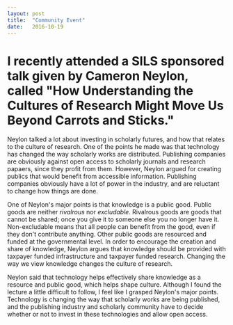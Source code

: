 ```yaml
---
layout: post
title:  "Community Event"
date:   2016-10-19 
---
```


<h1>I recently attended a SILS sponsored talk given by Cameron Neylon, called "How Understanding the Cultures of Research Might Move Us Beyond Carrots and Sticks."</h1>
Neylon talked a lot about investing in scholarly futures, and how that relates to the culture of research. One of the points he made was that technology has changed the way scholarly works are distributed. 
Publishing companies are obviously against open access to scholarly journals and research papaers, since they profit from them. However, Neylon argued for creating publics that would benefit from accessible information.
Publishing companies obviously have a lot of power in the industry, and are reluctant to change how things are done. 

One of Neylon's major points is that knowledge is a public good. Public goods are neither _rivalrous_ nor _excludable_. Rivalrous goods are goods that cannot be shared; once you give it to someone else you no longer have it. Non-excludable means that all people can benefit from the good, even if they don't contribute anything. 
Other public goods are resourced and funded at the governmental level. In order to encourage the creation and share of knowledge, Neylon argues that knowledge should be provided with taxpayer funded infrastructure and taxpayer funded research.
Changing the way we view knowledge changes the culture of research. 

Neylon said that technology helps effectively share knowledge as a resource and public good, which helps shape culture. Although I found the lecture a little difficult to follow, I feel like I grasped Neylon's major points. Technology is changing the way that scholarly works are being published, and the publishing industry and scholarly community have to decide whether or not to invest in these technologies and allow open access.